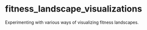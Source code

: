 # fitness_landscape_visualizations
Experimenting with various ways of visualizing fitness landscapes.

